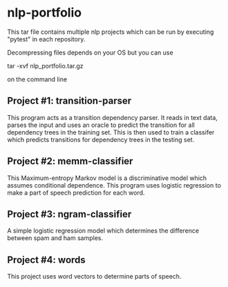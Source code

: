 # nlp-portfolio
This tar file contains multiple nlp projects which can be run by executing "pytest" in each repository.

Decompressing files depends on your OS but you can use

tar -xvf nlp_portfolio.tar.gz

on the command line

## Project #1: transition-parser

This program acts as a transition dependency parser. It reads in text data, parses the input and
uses an oracle to predict the transition for all dependency trees in the training set. This is then used to train a classifer which predicts transitions for dependency trees in the testing set.


## Project #2: memm-classifier

This Maximum-entropy Markov model is a discriminative model which assumes conditional dependence. This program uses logistic regression to make a part of speech prediction for each word.

## Project #3: ngram-classifier

A simple logistic regression model which determines the difference between spam and ham samples.

## Project #4: words

This project uses word vectors to determine parts of speech.


